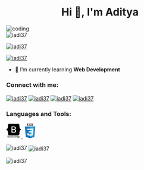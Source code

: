 <h1 align="center">Hi 👋, I'm Aditya</h1>
<img align="left" alt="coding" width="500" src="https://cdn.dribbble.com/users/330915/screenshots/3587000/10_coding_dribbble.gif">
<p align="left"> <img src="https://komarev.com/ghpvc/?username=iadi37&label=Profile%20views&color=0e75b6&style=flat" alt="iadi37" /> </p>

<p align="centre"> <a href="https://github.com/ryo-ma/github-profile-trophy"><img src="https://github-profile-trophy.vercel.app/?username=iadi37" alt="iadi37" /></a> </p>

<p align="left"> <a href="https://twitter.com/iadi37" target="blank"><img src="https://img.shields.io/twitter/follow/iadi37?logo=twitter&style=for-the-badge" alt="iadi37" /></a> </p>

- 🌱 I’m currently learning **Web Development**

<h3 align="left">Connect with me:</h3>
<p align="left">
<a href="https://twitter.com/iadi37" target="blank"><img align="center" src="https://raw.githubusercontent.com/rahuldkjain/github-profile-readme-generator/master/src/images/icons/Social/twitter.svg" alt="iadi37" height="30" width="40" /></a>
<a href="https://linkedin.com/in/iadi37" target="blank"><img align="center" src="https://raw.githubusercontent.com/rahuldkjain/github-profile-readme-generator/master/src/images/icons/Social/linked-in-alt.svg" alt="iadi37" height="30" width="40" /></a>
<a href="https://kaggle.com/iadi37" target="blank"><img align="center" src="https://raw.githubusercontent.com/rahuldkjain/github-profile-readme-generator/master/src/images/icons/Social/kaggle.svg" alt="iadi37" height="30" width="40" /></a>
<a href="https://www.leetcode.com/iadi37" target="blank"><img align="center" src="https://raw.githubusercontent.com/rahuldkjain/github-profile-readme-generator/master/src/images/icons/Social/leet-code.svg" alt="iadi37" height="30" width="40" /></a>
</p>

<h3 align="left">Languages and Tools:</h3>
<p align="left"> <a href="https://getbootstrap.com" target="_blank" rel="noreferrer"> <img src="https://raw.githubusercontent.com/devicons/devicon/master/icons/bootstrap/bootstrap-plain-wordmark.svg" alt="bootstrap" width="40" height="40"/> </a> <a href="https://www.w3schools.com/css/" target="_blank" rel="noreferrer"> <img src="https://raw.githubusercontent.com/devicons/devicon/master/icons/css3/css3-original-wordmark.svg" alt="css3" width="40" height="40"/> </a> </p>

<p><img align="left" src="https://github-readme-stats.vercel.app/api/top-langs?username=iadi37&show_icons=true&locale=en&layout=compact" alt="iadi37" /></p>

<p>&nbsp;<img align="center" src="https://github-readme-stats.vercel.app/api?username=iadi37&show_icons=true&locale=en" alt="iadi37" /></p>

<p><img align="center" src="https://github-readme-streak-stats.herokuapp.com/?user=iadi37&" alt="iadi37" /></p>
